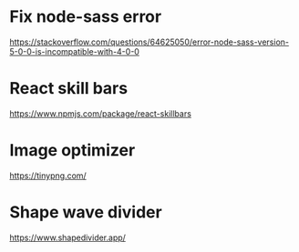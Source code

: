 # Fix node-sass error

https://stackoverflow.com/questions/64625050/error-node-sass-version-5-0-0-is-incompatible-with-4-0-0

# React skill bars

https://www.npmjs.com/package/react-skillbars

# Image optimizer

https://tinypng.com/

# Shape wave divider

https://www.shapedivider.app/

